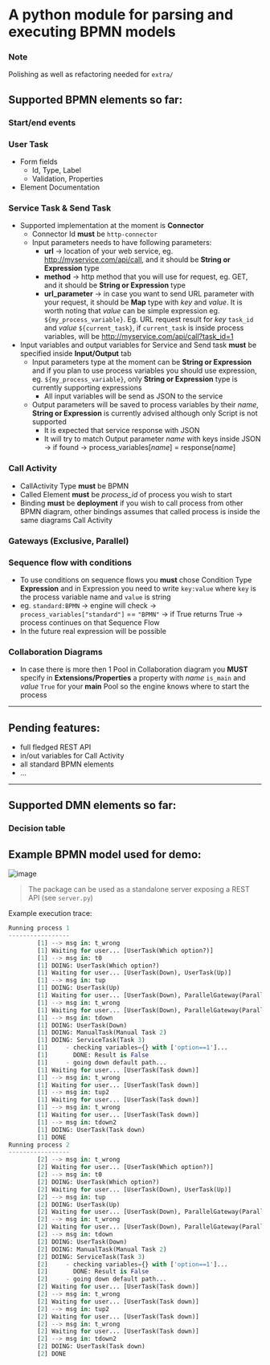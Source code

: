 # A python module for parsing and executing BPMN models

### Note
Polishing as well as refactoring needed for `extra/`

## Supported BPMN elements so far:

### Start/end events

### User Task
- Form fields
    - Id, Type, Label
    - Validation, Properties
- Element Documentation 

### Service Task & Send Task
- Supported implementation at the moment is **Connector**
    - Connector Id **must** be `http-connector`
    - Input parameters needs to have following parameters:
        - **url** -> location of your web service, eg. http://myservice.com/api/call, and it should be **String or Expression** type
        - **method** -> http method that you will use for request, eg. GET, and it should be **String or Expression** type
        - **url_parameter** -> in case you want to send URL parameter with your request, it should be **Map** type with _key_ and _value_. It is worth noting that _value_ can be simple expression eg. `${my_process_variable}`. Eg. URL request result for _key_ `task_id` and _value_ `${current_task}`, if `current_task` is inside process variables, will be http://myservice.com/api/call?task_id=1
- Input variables and output variables for Service and Send task **must** be specified inside **Input/Output** tab
    - Input parameters type at the moment can be **String or Expression** and if you plan to use process variables you should use expression, eg. `${my_process_variable}`, only **String or Expression** type is currently supporting expressions
        - All input variables will be send as JSON to the service  
    - Output parameters will be saved to process variables by their _name_, **String or Expression** is currently advised although only Script is not supported 
        - It is expected that service response with JSON
        - It will try to match Output parameter _name_ with keys inside JSON -> if found -> process_variables\[_name_] = response\[_name_]

### Call Activity
- CallActivity Type **must** be BPMN
- Called Element **must** be *process_id* of process you wish to start
- Binding **must** be **deployment** if you wish to call process from other BPMN diagram, other bindings assumes that called process is inside the same diagrams Call Activity

### Gateways (Exclusive, Parallel)

### Sequence flow with conditions
- To use conditions on sequence flows you **must** chose Condition Type **Expression** and in Expression you need to write `key:value` where `key` is the process variable name and `value` is string
- eg. `standard:BPMN` -> engine will check -> `process_variables["standard"]` == `"BPMN"` -> if True returns True -> process continues on that Sequence Flow
- In the future real expression will be possible 

### Collaboration Diagrams
- In case there is more then 1 Pool in Collaboration diagram you **MUST** specify in **Extensions/Properties** a property with _name_ `is_main` and _value_ `True` for your **main** Pool so the engine knows where to start the process

---

## Pending features:
-   full fledged REST API
-   in/out variables for Call Activity
-   all standard BPMN elements
-   ...

---

## Supported DMN elements so far:
### Decision table


## Example BPMN model used for demo:
![image](https://user-images.githubusercontent.com/714889/114159824-81c65d80-9926-11eb-8b74-6d5dd9bb82ea.png)

> The package can be used as a standalone server exposing a REST API (see `server.py`)

Example execution trace:

```python
Running process 1
-----------------
        [1] --> msg in: t_wrong
        [1] Waiting for user... [UserTask(Which option?)]
        [1] --> msg in: t0
        [1] DOING: UserTask(Which option?)
        [1] Waiting for user... [UserTask(Down), UserTask(Up)]
        [1] --> msg in: tup
        [1] DOING: UserTask(Up)
        [1] Waiting for user... [UserTask(Down), ParallelGateway(ParallelGateway_0vffee4)]
        [1] --> msg in: t_wrong
        [1] Waiting for user... [UserTask(Down), ParallelGateway(ParallelGateway_0vffee4)]
        [1] --> msg in: tdown
        [1] DOING: UserTask(Down)
        [1] DOING: ManualTask(Manual Task 2)
        [1] DOING: ServiceTask(Task 3)
        [1]     - checking variables={} with ['option==1']...
        [1]       DONE: Result is False
        [1]     - going down default path...
        [1] Waiting for user... [UserTask(Task down)]
        [1] --> msg in: t_wrong
        [1] Waiting for user... [UserTask(Task down)]
        [1] --> msg in: tup2
        [1] Waiting for user... [UserTask(Task down)]
        [1] --> msg in: t_wrong
        [1] Waiting for user... [UserTask(Task down)]
        [1] --> msg in: tdown2
        [1] DOING: UserTask(Task down)
        [1] DONE
Running process 2
-----------------
        [2] --> msg in: t_wrong
        [2] Waiting for user... [UserTask(Which option?)]
        [2] --> msg in: t0
        [2] DOING: UserTask(Which option?)
        [2] Waiting for user... [UserTask(Down), UserTask(Up)]
        [2] --> msg in: tup
        [2] DOING: UserTask(Up)
        [2] Waiting for user... [UserTask(Down), ParallelGateway(ParallelGateway_0vffee4)]
        [2] --> msg in: t_wrong
        [2] Waiting for user... [UserTask(Down), ParallelGateway(ParallelGateway_0vffee4)]
        [2] --> msg in: tdown
        [2] DOING: UserTask(Down)
        [2] DOING: ManualTask(Manual Task 2)
        [2] DOING: ServiceTask(Task 3)
        [2]     - checking variables={} with ['option==1']...
        [2]       DONE: Result is False
        [2]     - going down default path...
        [2] Waiting for user... [UserTask(Task down)]
        [2] --> msg in: t_wrong
        [2] Waiting for user... [UserTask(Task down)]
        [2] --> msg in: tup2
        [2] Waiting for user... [UserTask(Task down)]
        [2] --> msg in: t_wrong
        [2] Waiting for user... [UserTask(Task down)]
        [2] --> msg in: tdown2
        [2] DOING: UserTask(Task down)
        [2] DONE
```

